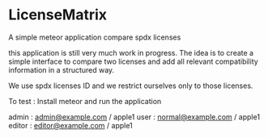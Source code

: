 # LicenseMatrix

A simple meteor application compare spdx licenses

this application is still very much work in progress. The idea is to
create a simple interface to compare two licenses and add all relevant
compatibility information in a structured way.

We use spdx licenses ID and we restrict ourselves only to those licenses.

To test : Install meteor and run the application

admin : admin@example.com / apple1
user : normal@example.com / apple1
editor : editor@example.com / apple1
